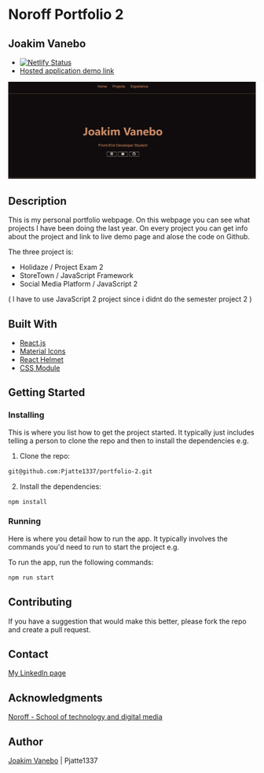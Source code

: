 # Noroff Portfolio 2
## Joakim Vanebo
- [![Netlify Status](https://api.netlify.com/api/v1/badges/2f489a98-5dec-4f7f-8d24-0280204dcbee/deploy-status)](https://app.netlify.com/sites/joakim-portfolio-2/deploys)
- [Hosted application demo link](https://joakim-portfolio-2.netlify.app/)

![image](https://github.com/Pjatte1337/portfolio-2/blob/master/src/assets/images/Protfolio-2.jpg)


## Description

This is my personal portfolio webpage. On this webpage you can see what projects I have been doing the last year.
On every project you can get info about the project and link to live demo page and alose the code on Github.


The three project is:

- Holidaze / Project Exam 2
- StoreTown / JavaScript Framework
- Social Media Platform / JavaScript 2

( I have to use JavaScript 2 project since i didnt do the semester project 2 ) 

## Built With

- [React.js](https://reactjs.org/)
- [Material Icons](https://mui.com/material-ui/material-icons/)
- [React Helmet](https://www.freecodecamp.org/news/react-helmet-examples/)
- [CSS Module](https://css-tricks.com/css-modules-part-1-need/)

## Getting Started

### Installing

This is where you list how to get the project started. It typically just includes telling a person to clone the repo and then to install the dependencies e.g.

1. Clone the repo:

```bash
git@github.com:Pjatte1337/portfolio-2.git
```

2. Install the dependencies:

```
npm install
```

### Running

Here is where you detail how to run the app. It typically involves the commands you'd need to run to start the project e.g.

To run the app, run the following commands:

```bash
npm run start
```

## Contributing

If you have a suggestion that would make this better, please fork the repo and create a pull request.


## Contact

[My LinkedIn page](https://www.linkedin.com/in/joakim-vanebo-93a64562/)


## Acknowledgments

[Noroff - School of technology and digital media](https://www.noroff.no/)

## Author

[Joakim Vanebo](https://github.com/Pjatte1337) | Pjatte1337
